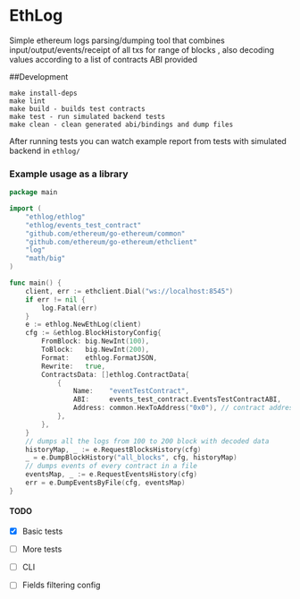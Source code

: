 # EthLog
Simple ethereum logs parsing/dumping tool that combines input/output/events/receipt of all txs for range of blocks
, also decoding values according to a list of contracts ABI provided

##Development
```
make install-deps
make lint
make build - builds test contracts
make test - run simulated backend tests
make clean - clean generated abi/bindings and dump files
```
After running tests you can watch example report from tests with simulated backend in `ethlog/`

### Example usage as a library
```go
package main

import (
	"ethlog/ethlog"
	"ethlog/events_test_contract"
	"github.com/ethereum/go-ethereum/common"
	"github.com/ethereum/go-ethereum/ethclient"
	"log"
	"math/big"
)

func main() {
	client, err := ethclient.Dial("ws://localhost:8545")
	if err != nil {
		log.Fatal(err)
	}
	e := ethlog.NewEthLog(client)
	cfg := &ethlog.BlockHistoryConfig{
		FromBlock: big.NewInt(100),
		ToBlock:   big.NewInt(200),
		Format:    ethlog.FormatJSON,
		Rewrite:   true,
		ContractsData: []ethlog.ContractData{
			{
				Name:    "eventTestContract",
				ABI:     events_test_contract.EventsTestContractABI,
				Address: common.HexToAddress("0x0"), // contract address
			},
		},
	}
	// dumps all the logs from 100 to 200 block with decoded data
	historyMap, _ := e.RequestBlocksHistory(cfg)
	_ = e.DumpBlockHistory("all_blocks", cfg, historyMap)
	// dumps events of every contract in a file
	eventsMap, _ := e.RequestEventsHistory(cfg)
	err = e.DumpEventsByFile(cfg, eventsMap)
}
```

#### TODO
- [x] Basic tests
- [ ] More tests
- [ ] CLI
- [ ] Fields filtering config


